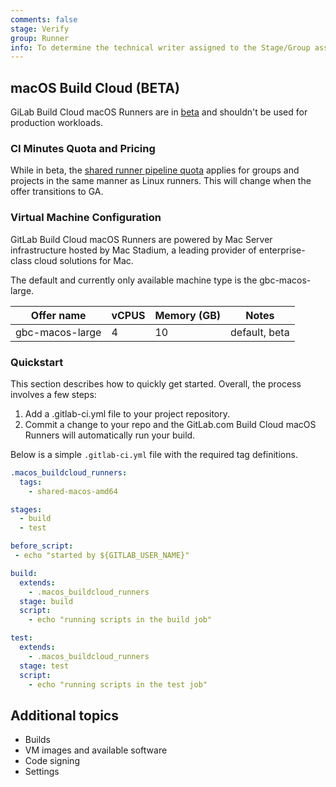 ```yaml
---
comments: false
stage: Verify
group: Runner
info: To determine the technical writer assigned to the Stage/Group associated with this page, see https://about.gitlab.com/handbook/engineering/ux/technical-writing/#assignments
---
```


## macOS Build Cloud (BETA)

GiLab Build Cloud macOS Runners are in [beta](https://about.gitlab.com/handbook/product/gitlab-the-product/#beta)
and shouldn't be used for production workloads. 

### CI Minutes Quota and Pricing

While in beta, the [shared runner pipeline quota](../admin_area/settings/continuous_integration.md#shared-runners-pipeline-minutes-quota)
applies for groups and projects in the same manner as Linux runners. This will change when the offer transitions to GA.

### Virtual Machine Configuration

GitLab Build Cloud macOS Runners are powered by Mac Server infrastructure hosted by Mac Stadium, a leading provider of enterprise-class cloud solutions for Mac.

The default and currently only available machine type is the gbc-macos-large.

| Offer name | vCPUS | Memory (GB) |Notes|
| --------- | --- | ------- |------- |
|  gbc-macos-large| 4 | 10 |default, beta|

### Quickstart

This section describes how to quickly get started. Overall, the process involves a few steps:

1. Add a .gitlab-ci.yml file to your project repository.
1. Commit a change to your repo and the GitLab.com Build Cloud macOS Runners will automatically run your build.

Below is a simple `.gitlab-ci.yml` file with the required tag definitions.

```yaml
.macos_buildcloud_runners:
  tags:
    - shared-macos-amd64

stages:
  - build
  - test

before_script:
 - echo "started by ${GITLAB_USER_NAME}"

build:
  extends:
    - .macos_buildcloud_runners
  stage: build
  script:
    - echo "running scripts in the build job"

test:
  extends:
    - .macos_buildcloud_runners
  stage: test
  script:
    - echo "running scripts in the test job"
```

## Additional topics

- Builds
- VM images and available software
- Code signing
- Settings

